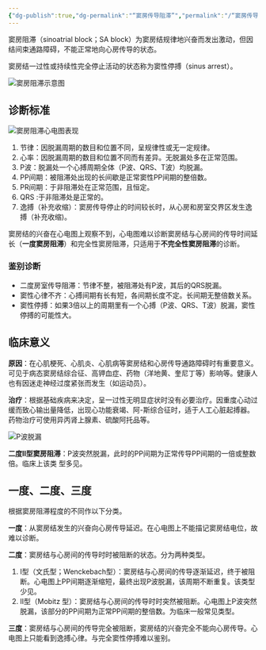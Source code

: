 ```yaml
---
{"dg-publish":true,"dg-permalink":"“窦房传导阻滞”","permalink":"/“窦房传导阻滞”/"}
---
```



窦房阻滞（sinoatrial block；SA block）为窦房结规律地兴奋而发出激动，但因结间束通路障碍，不能正常地向心房传导的状态。

窦房结一过性或持续性完全停止活动的状态称为窦性停搏（sinus arrest）。

![窦房阻滞示意图](https://file.tsu.tw/d/file/20161209/08e31ee4da12d390c2dbc1771c893625.jpg)

## 诊断标准

![窦房阻滞心电图表现](https://file.tsu.tw/d/file/20161209/17473b19891fdaadd5e3987dfb7c19b3.jpg)

1.  节律：因脱漏周期的数目和位置不同，呈规律性或无一定规律。
2.  心率：因脱漏周期的数目和位置不同而有差异。无脱漏处多在正常范围。
3.  P波：脱漏处一个心搏周期全体（P波、QRS、T波）均脱漏。
4.  PP间期：被阻滞处出现的长间歇是正常窦性PP间期的整倍数。
5.  PR间期：于非阻滞处在正常范围，且恒定。
6.  QRS :于非阻滞处是正常的。
7.  逸搏（补充收缩）：窦房传导停止的时间较长时，从心房和房室交界区发生逸搏（补充收缩)。

窦房结的兴奋在心电图上观察不到，心电图难以诊断窦房结与心房间的传导时间延长（**一度窦房阻滞**）和完全性窦房阻滞，只适用于**不完全性窦房阻滞**的诊断。

### 鉴别诊断

-   二度房室传导阻滞：节律不整，被阻滞处有P波，其后的QRS脱漏。
-   窦性心律不齐：心搏间期有长有短，各间期长度不定。长间期无整倍数关系。
-   窦性停搏：如果3倍以上的周期里有一个心搏（P波、QRS、T波）脱漏，窦性停搏的可能性大。

## 临床意义

**原因**：在心肌梗死、心肌炎、心肌病等窦房结和心房传导通路障碍时有重要意义。可见于病态窦房结综合征、高钾血症、药物（洋地黄、奎尼丁等）影响等。健康人也有因迷走神经过度紧张而发生（如运动员）。

**治疗**：根据基础疾病来决定，呈一过性无明显症状时没有必要治疗。因重度心动过缓而致心输出量降低，出现心功能衰竭、阿-斯综合征时，适于人工心脏起搏器。药物治疗可使用异丙肾上腺素、硫酸阿托品等。

![P波脱漏](https://file.tsu.tw/d/file/20161209/e818e3115e0fbfc8868a40debe1703c4.jpg)

**二度Ⅱ型窦房阻滞**：P波突然脱漏，此时的PP间期为正常传导PP间期的一倍或整数倍。临床上该类 型多见。

## 一度、二度、三度

根据窦房阻滞程度的不同作以下分类。

**一度**：从窦房结发生的兴奋向心房传导延迟。在心电图上不能描记窦房结电位，故难以诊断。

**二度**：窦房结与心房间的传导时时被阻断的状态。分为两种类型。

1.  Ⅰ型（文氏型；Wenckebach型）：窦房结与心房间的传导逐渐延迟，终于被阻断。心电图上PP间期逐渐缩短，最终出现P波脱漏，该周期不断重复。该类型少见。
2.  Ⅱ型（Mobitz 型）：窦房结与心房间的传导时时突然被阻断。心电图上P波突然脱漏，该部分的PP间期为正常PP间期的整倍数。为临床一般常见类型。

**三度**：窦房结与心房间的传导完全被阻断，窦房结的兴奋完全不能向心房传导。心电图上只能看到逸搏心律。与完全窦性停搏难以鉴别。
